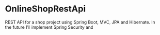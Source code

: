 # OnlineShopRestApi
REST API for a shop project using Spring Boot, MVC, JPA and Hibernate. In the future I'll implement Spring Security and 
